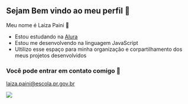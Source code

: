 ## Sejam Bem vindo ao meu perfil 👾

Meu nome é Laiza Paini 🌻

- Estou estudando na [Alura](https://www.alura.com.br)
- Estou me desenvolvendo na linguagem JavaScript
- Ultilizo esse espaço para minha organização e corpartilhamento dos meus projetos desenvolvidos

### Você pode entrar em contato comigo 📧

laiza.paini@escola.pr.gov.br


 ![](https://media1.tenor.com/m/q2SNrE0x2Z0AAAAC/gif-gatinho.gif)
